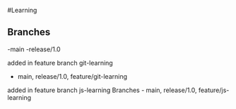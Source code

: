 #Learning

## Branches
-main -release/1.0

added in feature branch git-learning
- main, release/1.0, feature/git-learning

added in feature branch js-learning
Branches - main, release/1.0, feature/js-learning
